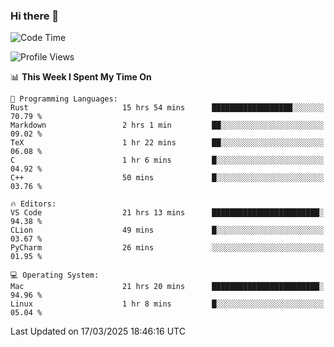 ### Hi there 👋

<!--START_SECTION:waka-->
![Code Time](http://img.shields.io/badge/Code%20Time-1%2C007%20hrs%2014%20mins-blue)

![Profile Views](http://img.shields.io/badge/Profile%20Views-6-blue)

📊 **This Week I Spent My Time On** 

```text
💬 Programming Languages: 
Rust                     15 hrs 54 mins      ██████████████████░░░░░░░   70.79 % 
Markdown                 2 hrs 1 min         ██░░░░░░░░░░░░░░░░░░░░░░░   09.02 % 
TeX                      1 hr 22 mins        ██░░░░░░░░░░░░░░░░░░░░░░░   06.08 % 
C                        1 hr 6 mins         █░░░░░░░░░░░░░░░░░░░░░░░░   04.92 % 
C++                      50 mins             █░░░░░░░░░░░░░░░░░░░░░░░░   03.76 % 

🔥 Editors: 
VS Code                  21 hrs 13 mins      ████████████████████████░   94.38 % 
CLion                    49 mins             █░░░░░░░░░░░░░░░░░░░░░░░░   03.67 % 
PyCharm                  26 mins             ░░░░░░░░░░░░░░░░░░░░░░░░░   01.95 % 

💻 Operating System: 
Mac                      21 hrs 20 mins      ████████████████████████░   94.96 % 
Linux                    1 hr 8 mins         █░░░░░░░░░░░░░░░░░░░░░░░░   05.04 % 
```


 Last Updated on 17/03/2025 18:46:16 UTC
<!--END_SECTION:waka-->

<!--
**JackeyHua-SJTU/JackeyHua-SJTU** is a ✨ _special_ ✨ repository because its `README.md` (this file) appears on your GitHub profile.

Here are some ideas to get you started:

- 🔭 I’m currently working on ...
- 🌱 I’m currently learning ...
- 👯 I’m looking to collaborate on ...
- 🤔 I’m looking for help with ...
- 💬 Ask me about ...
- 📫 How to reach me: ...
- 😄 Pronouns: ...
- ⚡ Fun fact: ...
-->
